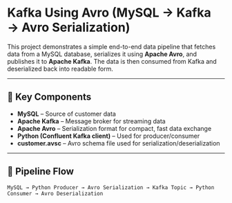 # Kafka Using Avro (MySQL → Kafka → Avro Serialization)

This project demonstrates a simple end-to-end data pipeline that fetches data from a MySQL database, serializes it using **Apache Avro**, and publishes it to **Apache Kafka**. The data is then consumed from Kafka and deserialized back into readable form.

---

## 📌 Key Components

- **MySQL** – Source of customer data
- **Apache Kafka** – Message broker for streaming data
- **Apache Avro** – Serialization format for compact, fast data exchange
- **Python (Confluent Kafka client)** – Used for producer/consumer
- **customer.avsc** – Avro schema file used for serialization/deserialization

---

## 🔄 Pipeline Flow

```text
MySQL → Python Producer → Avro Serialization → Kafka Topic → Python Consumer → Avro Deserialization

